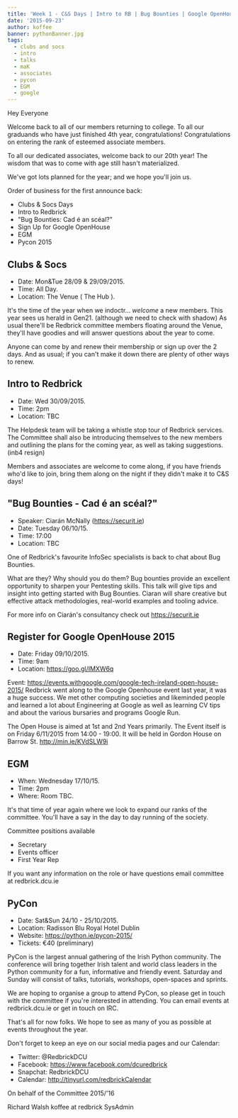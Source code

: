 ```yaml
---
title: 'Week 1 - C&S Days | Intro to RB | Bug Bounties | Google OpenHouse | EGM | Pycon 2015'
date: '2015-09-23'
author: koffee
banner: pythonBanner.jpg 
tags:
  - clubs and socs
  - intro
  - talks
  - maK
  - associates
  - pycon
  - EGM
  - google
---
```


Hey Everyone

Welcome back to all of our members returning to college.
To all our graduands who have just finished 4th year, congratulations!
Congratulations on entering the rank of esteemed associate members.

To all our dedicated associates, welcome back to our 20th year!
The wisdom that was to come with age still hasn't materialized.

We've got lots planned for the year; and we hope you'll join us.

Order of business for the first announce back:

- Clubs & Socs Days
- Intro to Redbrick
- "Bug Bounties: Cad é an scéal?"
- Sign Up for Google OpenHouse
- EGM
- Pycon 2015

 <!-- more-->

## Clubs & Socs

 - Date: Mon&Tue 28/09 & 29/09/2015.
 - Time: All Day.
 - Location: The Venue ( The Hub ).

 It's the time of the year when we indoctr... *welcome* a new members.
 This year sees us herald in Gen21. (although we need to check with shadow)
 As usual there'll be Redbrick committee members floating around the Venue,
 they'll have goodies and will answer questions about the year to come.

 Anyone can come by and renew their membership or sign up over the 2 days.
 And as usual; if you can't make it down there are plenty of other
ways to renew.

## Intro to Redbrick

 - Date: Wed 30/09/2015.
 - Time: 2pm
 - Location: TBC

 The Helpdesk team will be taking a whistle stop tour of Redbrick services.
 The Committee shall also be introducing themselves to the new members and
 outlining the plans for the coming year, as well as taking
suggestions. (inb4 resign)

 Members and associates are welcome to come along, if you have friends
who'd like
 to join, bring them along on the night if they didn't make it to C&S days!

## "Bug Bounties - Cad é an scéal?"

 - Speaker: Ciarán McNally (https://securit.ie)
 - Date: Tuesday 06/10/15.
 - Time: 17:00
 - Location: TBC

 One of Redbrick's favourite InfoSec specialists is back to chat about
Bug Bounties.

 What are they? Why should you do them?
 Bug bounties provide an excellent opportunity to sharpen your
Pentesting skills.
 This talk will give tips and insight into getting started with Bug Bounties.
 Ciaran will share creative but effective attack methodologies,
real-world examples and tooling advice.

 For more info on Ciarán's consultancy check out https://securit.ie

## Register for Google OpenHouse 2015

 - Date: Friday 09/10/2015.
 - Time: 9am
 - Location: https://goo.gl/IMXW6q

 Event: https://events.withgoogle.com/google-tech-ireland-open-house-2015/
 Redbrick went along to the Google Openhouse event last year, it was a huge
 success.
 We met other computing societies and likeminded people and learned
 a lot about Engineering at Google as well as learning CV tips and about the
 various bursaries and programs Google Run.

 The Open House is aimed at 1st and 2nd Years primarily.
 The Event itself is on Friday 6/11/2015 from 14:00 - 19:00.
 It will be held in Gordon House on Barrow St. http://min.ie/KVdSLW9i

## EGM

 - When: Wednesday 17/10/15.
 - Time: 2pm
 - Where: Room TBC.

 It's that time of year again where we look to expand our ranks of the
 committee. You'll have a say in the day to day running of the society.

 Committee positions available
  * Secretary
  * Events officer
  * First Year Rep

 If you want any information on the role or have questions email
committee at redbrick.dcu.ie

## PyCon

 - Date: Sat&Sun 24/10 - 25/10/2015.
 - Location: Radisson Blu Royal Hotel Dublin
 - Website: https://python.ie/pycon-2015/
 - Tickets: €40 (preliminary)

 PyCon is the largest annual gathering of the Irish Python community.
 The conference will bring together Irish talent and world class
 leaders in the Python community for a fun, informative and friendly
 event. Saturday and Sunday will consist of talks, tutorials,
 workshops, open-spaces and sprints.

 We are hoping to organise a group to attend PyCon, so please get in
 touch with the committee if you're interested in attending.
 You can email events at redbrick.dcu.ie or get in touch on IRC.

That's all for now folks.
We hope to see as many of you as possible at events throughout the year.

Don't forget to keep an eye on our social media pages and our Calendar:
 - Twitter:  @RedbrickDCU
 - Facebook: https://www.facebook.com/dcuredbrick
 - Snapchat: RedbrickDCU
 - Calendar: http://tinyurl.com/redbrickCalendar

On behalf of the Committee 2015/'16

Richard Walsh
koffee at redbrick
SysAdmin
